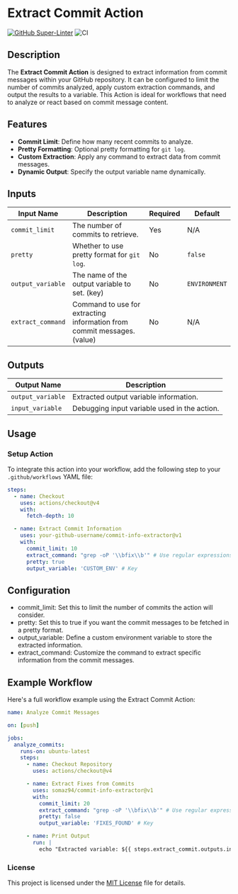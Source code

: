# Extract Commit Action

[![GitHub Super-Linter](https://github.com/actions/container-action/actions/workflows/linter.yml/badge.svg)](https://github.com/super-linter/super-linter)
![CI](https://github.com/actions/container-action/actions/workflows/ci.yml/badge.svg)

## Description

The **Extract Commit Action** is designed to extract information from commit messages
within your GitHub repository. It can be configured to limit the number of commits 
analyzed, apply custom extraction commands, and output the results to a variable. 
This Action is ideal for workflows that need to analyze or react based on commit 
message content.

## Features

- **Commit Limit**: Define how many recent commits to analyze.
- **Pretty Formatting**: Optional pretty formatting for `git log`.
- **Custom Extraction**: Apply any command to extract data from commit messages.
- **Dynamic Output**: Specify the output variable name dynamically.

## Inputs

| Input Name         | Description                                                             | Required | Default          |
|--------------------|-------------------------------------------------------------------------|----------|------------------|
| `commit_limit`     | The number of commits to retrieve.                                      | Yes      | N/A              |
| `pretty`           | Whether to use pretty format for `git log`.                             | No       | `false`          |
| `output_variable`  | The name of the output variable to set. (key)                           | No       | `ENVIRONMENT`    |
| `extract_command`  | Command to use for extracting information from commit messages. (value) | No       | N/A              |

## Outputs

| Output Name        | Description                               |
|--------------------|-------------------------------------------|
| `output_variable`  | Extracted output variable information.    |
| `input_variable`   | Debugging input variable used in the action. |

## Usage

### Setup Action

To integrate this action into your workflow, add the following step to your 
`.github/workflows` YAML file:

```yaml
steps:
  - name: Checkout
    uses: actions/checkout@v4
    with:
      fetch-depth: 10

  - name: Extract Commit Information
    uses: your-github-username/commit-info-extractor@v1
    with:
      commit_limit: 10
      extract_command: "grep -oP '\\bfix\\b'" # Use regular expressions to extract values
      pretty: true
      output_variable: 'CUSTOM_ENV' # Key
```

## Configuration
- commit_limit: Set this to limit the number of commits the action will consider.
- pretty: Set this to true if you want the commit messages to be fetched in a pretty format.
- output_variable: Define a custom environment variable to store the extracted information.
- extract_command: Customize the command to extract specific information from the commit messages.

## Example Workflow
Here's a full workflow example using the Extract Commit Action:

```yaml
name: Analyze Commit Messages

on: [push]

jobs:
  analyze_commits:
    runs-on: ubuntu-latest
    steps:
      - name: Checkout Repository
        uses: actions/checkout@v4

      - name: Extract Fixes from Commits
        uses: somaz94/commit-info-extractor@v1
        with:
          commit_limit: 20
          extract_command: "grep -oP '\\bfix\\b'" # Use regular expressions to extract values
          pretty: false
          output_variable: 'FIXES_FOUND' # Key

      - name: Print Output
        run: |
          echo "Extracted variable: ${{ steps.extract_commit.outputs.input_variable }} = ${{ steps.extract_commit.outputs.output_variable }}"
```

### License

This project is licensed under the [MIT License](LICENSE) file for details.

